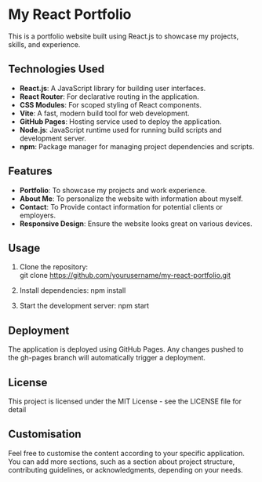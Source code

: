 # My React Portfolio

This is a portfolio website built using React.js to showcase my projects, skills, and experience.

## Technologies Used

- **React.js**: A JavaScript library for building user interfaces.
- **React Router**: For declarative routing in the application.
- **CSS Modules**: For scoped styling of React components.
- **Vite**: A fast, modern build tool for web development.
- **GitHub Pages**: Hosting service used to deploy the application.
- **Node.js**: JavaScript runtime used for running build scripts and development server.
- **npm**: Package manager for managing project dependencies and scripts.

## Features

- **Portfolio**: To showcase my projects and work experience.
- **About Me**: To personalize the website with information about myself.
- **Contact**: To Provide contact information for potential clients or employers.
- **Responsive Design**: Ensure the website looks great on various devices.

## Usage

1. Clone the repository:   
   git clone [https://github.com/yourusername/my-react-portfolio.git
   ](https://github.com/Aijus2022/my-react-portfolio/tree/gh-pages)
2.  Install dependencies:
    npm install

3. Start the development server:
   npm start
   
## Deployment
The application is deployed using GitHub Pages. Any changes pushed to the gh-pages branch will automatically trigger a deployment.

## License
This project is licensed under the MIT License - see the LICENSE file for detail

## Customisation 
Feel free to customise the content according to your specific application. You can add more sections, such as a section about project structure, contributing guidelines, or acknowledgments, depending on your needs.
  

 

